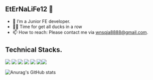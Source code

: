 ## EtErNaLiFe12 👋

- 🌱 I’m a Junior FE developer.
- 🤔✨ Time for get all ducks in a row
- 📫 How to reach: Please contact me via wnsqja8888@gmail.com.

## Technical Stacks.
<img src="https://img.shields.io/badge/html5-E34F26?style=for-the-badge&logo=html5&logoColor=white" /> <img src="https://img.shields.io/badge/css3-1572B6?style=for-the-badge&logo=css3&logoColor=white" /> <img src="https://img.shields.io/badge/javascript-F7DF1E?style=for-the-badge&logo=javascript&logoColor=black" />
<img src="https://img.shields.io/badge/react native-61DAFB?style=for-the-badge&logo=react native&logoColor=black" /> <img src="https://img.shields.io/badge/react-61DAFB?style=for-the-badge&logo=react&logoColor=black" /> <img src="https://img.shields.io/badge/nextjs-green?style=for-the-badge&logo=nextjs&logoColor=green"/><img src="https://img.shields.io/badge/github-181717?style=for-the-badge&logo=github&logoColor=white" />

![Anurag's GitHub stats](https://github-readme-stats.vercel.app/api?username=EtErNaLiFe12&show_icons=true&theme=radical)
